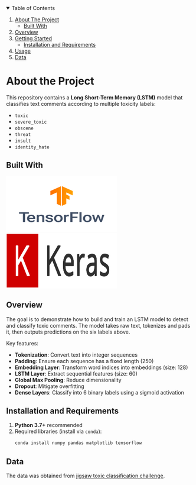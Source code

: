 <!-- TABLE OF CONTENTS -->
<details open="open">
  <summary>Table of Contents</summary>
  <ol>
    <li>
      <a href="#about-the-project">About The Project</a>
      <ul>
        <li><a href="#built-with">Built With</a></li>
      </ul>
    </li>
    <li>
      <a href="#overview">Overview</a>
    </li>
    <li>
      <a href="#getting-started">Getting Started</a>
      <ul>
        <li><a href="#installation-and-requirements">Installation and Requirements</a></li>
      </ul>
    </li>
    <li><a href="#usage">Usage</a></li>
    <li><a href="#data">Data</a></li>
  </ol>
</details>

# About the Project

This repository contains a **Long Short-Term Memory (LSTM)** model that classifies text comments according to multiple toxicity labels:

- `toxic`
- `severe_toxic`
- `obscene`
- `threat`
- `insult`
- `identity_hate`

## Built With

<span><img src="assets/tensorflow.png" alt="Logo" width="300" height="150"><img src="assets/keras.png" alt="Logo" width="300" height="150"></span>

## Overview

The goal is to demonstrate how to build and train an LSTM model to detect and classify toxic comments. The model takes raw text, tokenizes and pads it, then outputs predictions on the six labels above.

Key features:

- **Tokenization**: Convert text into integer sequences  
- **Padding**: Ensure each sequence has a fixed length (250)  
- **Embedding Layer**: Transform word indices into embeddings (size: 128)  
- **LSTM Layer**: Extract sequential features (size: 60)  
- **Global Max Pooling**: Reduce dimensionality  
- **Dropout**: Mitigate overfitting  
- **Dense Layers**: Classify into 6 binary labels using a sigmoid activation  

## Installation and Requirements

1. **Python 3.7+** recommended  
2. Required libraries (install via `conda`):
   ```bash
   conda install numpy pandas matplotlib tensorflow
   ```

## Data
   The data was obtained from [jigsaw toxic classification challenge](https://www.kaggle.com/competitions/jigsaw-toxic-comment-classification-challenge).
    
